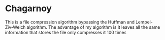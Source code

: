 # Chagarnoy
This is a file compression algorithm bypassing the Huffman and Lempel-Ziv-Welch algorithm. The advantage of my algorithm is it leaves all the same information that stores the file only compresses it 100 times
